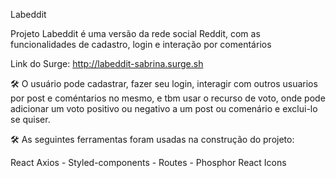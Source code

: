 Labeddit

Projeto Labeddit é uma versão da rede social Reddit, com as funcionalidades de cadastro, login e interação por comentários

Link do Surge: http://labeddit-sabrina.surge.sh

🛠 O usuário pode cadastrar, fazer seu login, interagir com outros usuarios por post e coméntarios no mesmo, e tbm usar o recurso de voto, onde pode adicionar um voto positivo ou negativo a um post ou comenário e exclui-lo se quiser.

🛠  As seguintes ferramentas foram usadas na construção do projeto:


React Axios - Styled-components - Routes - Phosphor React Icons

